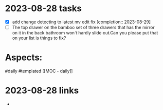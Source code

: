 
# 2023-08-28 tasks

- [x] add change detecting to latest mv edit fix  [completion:: 2023-08-29]
- [ ] The top drawer on the bamboo set of three drawers that has the mirror on it in the back bathroom won't hardly slide out.Can you please put that on your list is things to fix? 

# Aspects:
#daily #templated
[[MOC - daily]]

# 2023-08-28 links
- 


